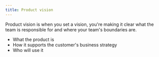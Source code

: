 ```yaml
---
title: Product vision
---
```

Product vision is when you set a vision, you're making it clear what the team is responsible for and where your team's boundaries are. 

- What the product is
- How it supports the customer's business strategy
- Who will use it